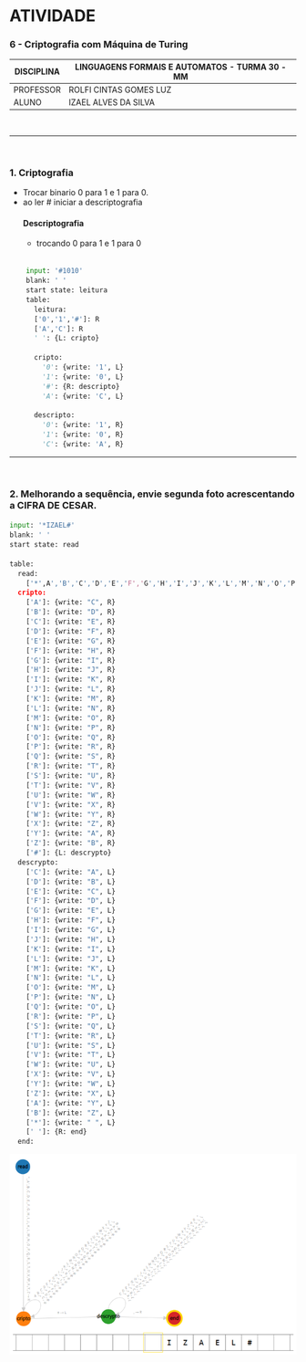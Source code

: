 # ATIVIDADE

### 6 - Criptografia com Máquina de Turing

| DISCIPLINA  | LINGUAGENS FORMAIS E AUTOMATOS - TURMA 30 - MM  |
|-------------|-------------------------------------------------|
| PROFESSOR   | ROLFI CINTAS GOMES LUZ                          |
| ALUNO       | IZAEL ALVES DA SILVA                            |

<br>

---

<br>

### 1. Criptografia
- Trocar binario 0 para 1 e 1 para 0.
- ao ler # iniciar a descriptografia
  #### Descriptografia
  - trocando 0 para 1 e 1 para 0

```py

    input: '#1010'
    blank: ' '
    start state: leitura
    table:
      leitura:
      ['0','1','#']: R
      ['A','C']: R
      ' ': {L: cripto}
    
      cripto:
        '0': {write: '1', L}  
        '1': {write: '0', L}  
        '#': {R: descripto}
        'A': {write: 'C', L}  

      descripto:
        '0': {write: '1', R}  
        '1': {write: '0', R}
        'C': {write: 'A', R}

```

---

<br>

### 2. Melhorando a sequência, envie segunda foto acrescentando a CIFRA DE CESAR.

```py
input: '*IZAEL#'
blank: ' '
start state: read

table:
  read:
    ['*',A','B','C','D','E','F','G','H','I','J','K','L','M','N','O','P','Q','R','S','T','U','V','W','X','Y','Z']: {R: cripto}
  cripto:
    ['A']: {write: "C", R}
    ['B']: {write: "D", R}
    ['C']: {write: "E", R}
    ['D']: {write: "F", R}
    ['E']: {write: "G", R}
    ['F']: {write: "H", R}
    ['G']: {write: "I", R}
    ['H']: {write: "J", R}
    ['I']: {write: "K", R}
    ['J']: {write: "L", R}
    ['K']: {write: "M", R}
    ['L']: {write: "N", R}
    ['M']: {write: "O", R}
    ['N']: {write: "P", R}
    ['O']: {write: "Q", R}
    ['P']: {write: "R", R}
    ['Q']: {write: "S", R}
    ['R']: {write: "T", R}
    ['S']: {write: "U", R}
    ['T']: {write: "V", R}
    ['U']: {write: "W", R}
    ['V']: {write: "X", R}
    ['W']: {write: "Y", R}
    ['X']: {write: "Z", R}
    ['Y']: {write: "A", R}
    ['Z']: {write: "B", R}
    ['#']: {L: descrypto}
  descrypto:
    ['C']: {write: "A", L}
    ['D']: {write: "B", L} 
    ['E']: {write: "C", L} 
    ['F']: {write: "D", L} 
    ['G']: {write: "E", L} 
    ['H']: {write: "F", L} 
    ['I']: {write: "G", L} 
    ['J']: {write: "H", L} 
    ['K']: {write: "I", L} 
    ['L']: {write: "J", L} 
    ['M']: {write: "K", L} 
    ['N']: {write: "L", L} 
    ['O']: {write: "M", L} 
    ['P']: {write: "N", L} 
    ['Q']: {write: "O", L} 
    ['R']: {write: "P", L} 
    ['S']: {write: "Q", L} 
    ['T']: {write: "R", L} 
    ['U']: {write: "S", L} 
    ['V']: {write: "T", L} 
    ['W']: {write: "U", L} 
    ['X']: {write: "V", L} 
    ['Y']: {write: "W", L} 
    ['Z']: {write: "X", L} 
    ['A']: {write: "Y", L} 
    ['B']: {write: "Z", L}
    ['*']: {write: " ", L}
    [' ']: {R: end}
  end:
```

![alt text](image.png)